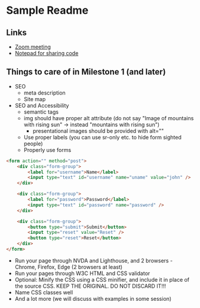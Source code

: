 # Sample Readme

## Links
- [Zoom meeting](https://jigsawacademy.zoom.us/j/93436955278)
- [Notepad for sharing code](https://notepad.pw/sapient-ux)

## Things to care of in Milestone 1 (and later)
- SEO
    - meta description
    - Site map
- SEO and Accessibility
    - semantic tags
    - img should have proper alt attribute (do not say "Image of mountains with rising sun" -> instead "mountains with rising sun")
        - presentational images should be provided with alt=""
    - Use proper labels (you can use sr-only etc. to hide form sighted people)
    - Properly use forms
```html
<form action="" method="post">
    <div class="form-group">
        <label for="username">Name</label>
        <input type="text" id="username" name="uname" value="john" />
    </div>

    <div class="form-group">
        <label for="password">Password</label>
        <input type="text" id="password" name="password" />
    </div>

    <div class="form-group">
        <button type="submit">Submit</button>
        <input type="reset" value="Reset" />
        <button type="reset">Reset</button>
    </div>
</form>
```
- Run your page through NVDA and Lighthouse, and 2 browsers - Chrome, Firefox, Edge (2 browsers at least)
- Run your pages through W3C HTML and CSS validator
- Optional: Minify the CSS using a CSS minifier, and include it in place of the source CSS. KEEP THE ORIGINAL. DO NOT DISCARD IT!!!
- Name CSS classes well
- And a lot more (we will discuss with examples in some session)